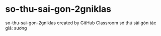 # so-thu-sai-gon-2gniklas
so-thu-sai-gon-2gniklas created by GitHub Classroom
sở thú sài gòn 
tác giả: sương
